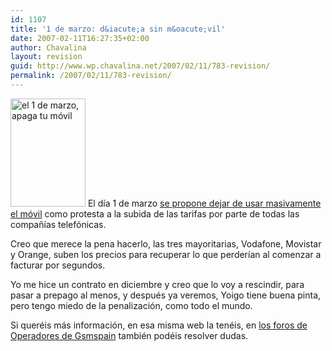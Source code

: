 ```yaml
---
id: 1107
title: '1 de marzo: d&iacute;a sin m&oacute;vil'
date: 2007-02-11T16:27:35+02:00
author: Chavalina
layout: revision
guid: http://www.wp.chavalina.net/2007/02/11/783-revision/
permalink: /2007/02/11/783-revision/
---
```

[<img border="0" title="el 1 de marzo, apaga tu m&oacute;vil" alt="el 1 de marzo, apaga tu m&oacute;vil" src="http://www.facua.org/movilizate/120x173.gif" width="120" height="173" class="imgizqda" />](http://www.facua.org/movilizate/index.html) El d&iacute;a 1 de marzo <a href="http://www.facua.org/movilizate/movilizate.html" target="_blank">se propone dejar de usar masivamente el m&oacute;vil</a> como protesta a la subida de las tarifas por parte de todas las compa&ntilde;&iacute;as telef&oacute;nicas.

Creo que merece la pena hacerlo, las tres mayoritarias, Vodafone, Movistar y Orange, suben los precios para recuperar lo que perder&iacute;an al comenzar a facturar por segundos.

Yo me hice un contrato en diciembre y creo que lo voy a rescindir, para pasar a prepago al menos, y después ya veremos, Yoigo tiene buena pinta, pero tengo miedo de la penalizaci&oacute;n, como todo el mundo.

Si queréis más informaci&oacute;n, en esa misma web la tenéis, en <a href="http://www.gsmspain.com/foros/f6_Operadores.html" target="_blank">los foros de Operadores de Gsmspain</a> también podéis resolver dudas.